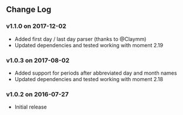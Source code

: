 ## Change Log

### v1.1.0 on 2017-12-02

- Added first day / last day parser (thanks to @Claymm)
- Updated dependencies and tested working with moment 2.19

### v1.0.3 on 2017-08-02

- Added support for periods after abbreviated day and month names
- Updated dependencies and tested working with moment 2.18

### v1.0.2 on 2016-07-27

- Initial release
